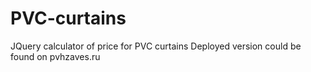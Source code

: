 # PVC-curtains
JQuery calculator of price for PVC curtains
Deployed version could be found on pvhzaves.ru
